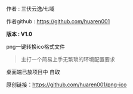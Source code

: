 作者            : 三伏云逸/七域


作者github : https://github.com/huaren001


**版本            : V1.0**


png一键转换ico格式文件


> 主打一个简易上手无繁琐的环境配置要求


桌面端已放项目中 自取

原创链接：https://github.com/huaren001/png-ico
